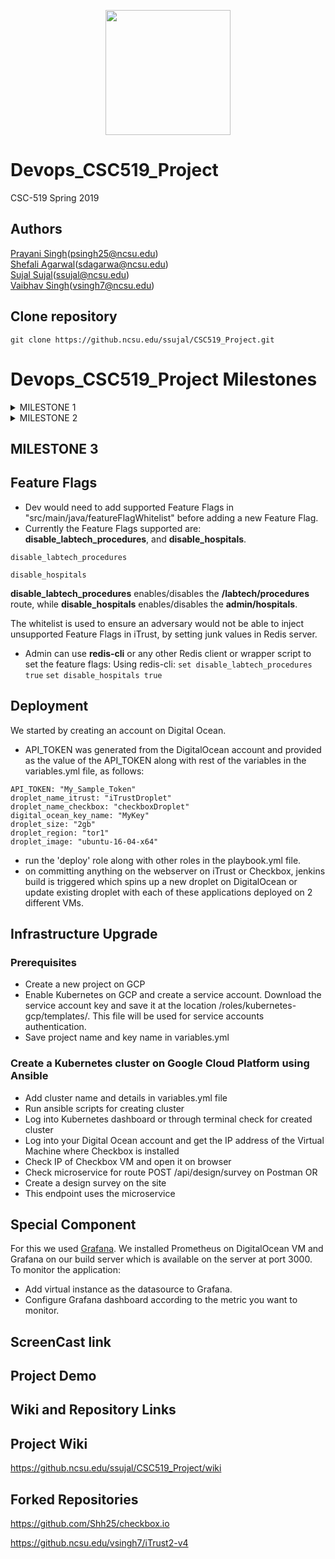 <p align="center">
  <img width="200" height="200" src="https://upload.wikimedia.org/wikipedia/commons/e/e1/North_Carolina_State_University_Athletic_logo.svg">
</p>

# Devops_CSC519_Project
CSC-519 Spring 2019

## Authors
[Prayani Singh](https://github.ncsu.edu/psingh25)(psingh25@ncsu.edu) <br>
[Shefali Agarwal](https://github.ncsu.edu/Sdagarwa)(sdagarwa@ncsu.edu) <br>
[Sujal Sujal](https://github.ncsu.edu/ssujal)(ssujal@ncsu.edu) <br>
[Vaibhav Singh](https://github.ncsu.edu/vsingh7)(vsingh7@ncsu.edu) <br>

## Clone repository
```
git clone https://github.ncsu.edu/ssujal/CSC519_Project.git
```

# Devops_CSC519_Project Milestones 
<details><summary>MILESTONE 1</summary>

## Build Milestones

In this milestone, we have completed the following tasks:

:white_check_mark: Provisioning and configuring an jenkins server (on a remote VM), automatically using ansible. <br>

:white_check_mark: Using a combination of jenkins-job-builder and ansible, automatically setup build jobs for two applications: <br>
>  * A nodejs web application [checkbox.io](https://github.com/chrisparnin/checkbox.io).
>  * An "enterprise" Java system [iTrust](https://github.ncsu.edu/engr-csc326-staff/iTrust2-v4)

:white_check_mark: Using a combination of mocha/pm2, create a test script that will start and stop the checkbox.io service on the server. <br>

:white_check_mark: Create a simple git hook or GitHub webhook to trigger a build when a push is made to the repo. Demonstrate a passing build for each job after a commit. <br>

## Prerequisites
1. Install VirtualBox - version 5.2.* (Please install this version for baker to run smoothly. Vagrant can be used instead but extra setup and steps will be required to setup successfully)
2. Install Vagrant
3. Install Baker ([Baker website](https://docs.getbaker.io/installation/)) - latest stable version


## Installation and Instructions
1. Clone project from git repository
2. Create public and private key in ansible-srv directory from CLI using the command:
```
cd ansible-srv
ssh-keygen -t rsa -b 4096 -C "web-srv" -f web-srv
```
## Starting Web Server
1. Go into directory web-srv
```
cd web-srv
```
2. Create VM using baker (called from baker.yml).This will also save your public key in directory ~/.ssh/public_key which we need to add in authorized_keys once we are logged into the VM.
```
baker bake
```
3. Start VM using baker. Use command:
```
baker ssh
```
4. Set public key: (append key from public_key to authorized_keys)
```
cat ~/.ssh/public_key >> ~/.ssh/authorized_keys
```

## Starting Ansible Server
1. Go into directory ansible-srv
```
cd ansible-srv
```
2. Create VM using baker (called from baker.yml). This will also install ansible in the server directly and save your private key in directory ~/.ssh/web-srv which we need to add in in order to access the web server (Please do not share this key with anybody).
```
baker bake
```
3. Start VM using baker. Use command:
```
baker ssh
```
4. Change permission of private key
```
chmod 600 ~/.ssh/web-srv
```
5. Changed into linked directory for ansible server
```
cd /ansible-srv/
```
6. Open vars/common.yml in the project directory, add required credentials for database, jenkins, checkbox and iTrust.
A few variables have been supplied by us. These include a few URLs and plugins. Please do not make modifications to these existing variables as it may lead to incorrect installation of the project.

Note:
- For github credentials: please specify credentials from github.ncsu.com. These variables are used in our iTrust forked repository which is checked into https://github.ncsu.edu/. 
- For mail user and password, please specify credentials for any SMTP server (check for security measures if using server for non-standard protocols). 

7. Once the required credentials have been added, vault the common.yml file by calling this command:
````
ansible-vault encrypt vars/common.yml
````
This will encrypt your variable file and prompt for a password which can be used every time you want to run the Ansible playbook.

8. Call Ansible Playbook using inventory from main.yml file
```
ansible-playbook main.yml -i inventory --ask-vault-pass
```
This will prompt you for vault password. Enter password as added in step 7. This should run the Ansible Playbook.

9. Once everything is installed successfully, Jenkins can be accessed on the following port:
````
192.168.33.100:8080
````
It will prompt you for username and password, enter credentials as specified in vars/commons.yml for Jenkins. Once you are logged into Jenkins portal. You should see project builds for Checkbox and iTrust in a healthy state. To check working of the builds through Git hook, go to the next step.

## Jenkins Builds
To check Jenkins builds on commit, go into forked repository directory on web server. (as specified in vars/commons.yml). 
- CheckBox: Go into project directory where the server files are located. Commit a few changes into this repository and push it to the server. Open browser on Jenkins port as specified above.
Open jenkins on specified location above and check if the build is running.

- iTrust: Go into project directory where the server files are located. Commit a few changes into this repository and push it to the server. Open browser on Jenkins port as specified above.
Open jenkins on specified location above and check if the build is running.

## ScreenCast link
https://drive.google.com/drive/folders/1mXXmxJ1JYzsIzeRBpfsbZqc69qA-OorE?usp=sharing
</details>

<details><summary>MILESTONE 2</summary>

## Task Distribution
[Prayani Singh](https://github.ncsu.edu/psingh25)(psingh25@ncsu.edu) - Checkbox Static Analysis Implementation and Gates <br>
[Shefali Agarwal](https://github.ncsu.edu/Sdagarwa)(sdagarwa@ncsu.edu) - Fuzzer and Test Prioritization <br>
[Sujal Sujal](https://github.ncsu.edu/ssujal)(ssujal@ncsu.edu) - iTrust Analysis and Gates <br>
[Vaibhav Singh](https://github.ncsu.edu/vsingh7)(vsingh7@ncsu.edu) - Code coverage and Build Configuration <br>

## Build Milestones
In this milestone, we have completed the following tasks:

:white_check_mark: Code coverage, analysis for iTrust <br>
:white_check_mark: Fuzzer and Test Prioritization for iTrust <br>
:white_check_mark: Static Code Analysis for Checkbox <br>
:white_check_mark: Reports and Analysis <br>

## ChangeLog
1. Renamed main.yml > playbook.yml
2. var/common.yml > variables.yml (in root directory)
3. Added reports directory containing itrust and Checkbox reports

## Prerequisites
1. Setup web and ansible server as given in Milestone 1
2. Please make sure Milestone 1 along with the roles mentioned in scripts are up and running

## Starting Ansible Server
1. Changed into linked directory for ansible server
```
cd /ansible-srv/
```
2. Open variables.yml in the project directory, add required config and variable names for jenkins, checkbox and iTrust.
A few variables have been supplied by us. These include a few URLs and plugins. Please do not make modifications to these existing variables as it may lead to incorrect installation of the project.

3. Call Ansible Playbook using inventory from playbook.yml file
```
ansible-playbook playbook.yml -i inventory --ask-vault-pass
````

## Code Coverage, analysis for iTrust
1. Code coverage uses a plugin called [Jacoco](https://www.eclemma.org/jacoco/)
2. Static code analysis is conducted through plugin called [Checkstyle](http://checkstyle.sourceforge.net/)
2. Checkstyle analyses static code and Reports all warnings and errors. Report includes bugs, syntax warnings etc.
3. Configured through Jenkins and reports are displayed on Jenkins Job portal
4. Build fails when coverage is lesser than 50%

## Fuzzer and Test Prioritization for iTrust
1. There are 2 roles called Fuzzer and Test Prioritization. Fuzzer role is not included in playbook.yml and is run inside Test Prioritization role
2. Number of runs in variables.yml indicate how many times fuzzer will run
3. Number of seconds in variables.yml indicate the wait time before the next build is triggered. We have added the time as 250 seconds but it may differ based on system configuration

## Static Code Analysis for Checkbox
1. analysis.js is used to run static analyzer on all the Checkbox files.
2. Build failing criteria is based on failing one of the following: 
- When a method is longer than 80 lines
- When there are more than 6 conditions in a function
- When there are more than 165 characters on a given line

## Reports and Analysis
https://github.ncsu.edu/ssujal/CSC519_Project/tree/master/reports
Includes:
1. Description Report
2. Test Prioritization Report
3. Sample Coverage Report
4. Checkbox Analysis Report

## ScreenCast link
https://drive.google.com/drive/folders/1mXXmxJ1JYzsIzeRBpfsbZqc69qA-OorE?usp=sharing
</details>

## MILESTONE 3

## Feature Flags
* Dev would need to add supported Feature Flags in "src/main/java/featureFlagWhitelist" before adding a new Feature Flag.
* Currently the Feature Flags supported are:
**disable_labtech_procedures**, and
**disable_hospitals**.

`disable_labtech_procedures`

`disable_hospitals`

**disable_labtech_procedures** enables/disables the **/labtech/procedures** route, while **disable_hospitals** enables/disables the **admin/hospitals**.

The whitelist is used to ensure an adversary would not be able to inject unsupported Feature Flags in iTrust, by setting junk values in Redis server.

* Admin can use **redis-cli** or any other Redis client or wrapper script to set the feature flags:
Using redis-cli:
`set disable_labtech_procedures true`
`set disable_hospitals true`


## Deployment
We started by creating an account on Digital Ocean.

- API_TOKEN was generated from the DigitalOcean account and provided as the value of the API_TOKEN along with rest of the variables in the variables.yml file, as follows:
```
API_TOKEN: "My_Sample_Token"
droplet_name_itrust: "iTrustDroplet"
droplet_name_checkbox: "checkboxDroplet"
digital_ocean_key_name: "MyKey"
droplet_size: "2gb"
droplet_region: "tor1"
droplet_image: "ubuntu-16-04-x64"
```
- run the 'deploy' role along with other roles in the playbook.yml file.
- on committing anything on the webserver on iTrust or Checkbox, jenkins build is triggered which spins up a new droplet on DigitalOcean or update existing droplet with each of these applications deployed on 2 different VMs.


## Infrastructure Upgrade
### Prerequisites
- Create a new project on GCP
- Enable Kubernetes on GCP and create a service account. Download the service account key and save it at the location /roles/kubernetes-gcp/templates/. This file will be used for service accounts authentication.
- Save project name and key name in variables.yml

### Create a Kubernetes cluster on Google Cloud Platform using Ansible
- Add cluster name and details in variables.yml file
- Run ansible scripts for creating cluster
- Log into Kubernetes dashboard or through terminal check for created cluster
- Log into your Digital Ocean account and get the IP address of the Virtual Machine where Checkbox is installed
- Check IP of Checkbox VM and open it on browser
- Check microservice for route POST /api/design/survey on Postman 
OR
- Create a design survey on the site
- This endpoint uses the microservice

## Special Component

For this we used [Grafana](https://prometheus.io/docs/visualization/grafana/). We installed Prometheus on DigitalOcean VM and Grafana on our build server which is available on the server at port 3000. </br>
To monitor the application:
- Add virtual instance as the datasource to Grafana.
- Configure Grafana dashboard according to the metric you want to monitor.

## ScreenCast link

## Project Demo

## Wiki and Repository Links

## Project Wiki
https://github.ncsu.edu/ssujal/CSC519_Project/wiki

## Forked Repositories
https://github.com/Shh25/checkbox.io

https://github.ncsu.edu/vsingh7/iTrust2-v4

